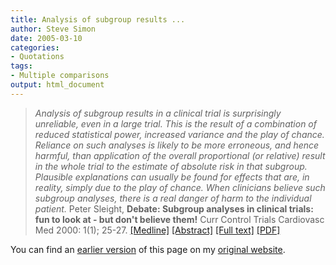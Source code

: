 ```yaml
---
title: Analysis of subgroup results ...
author: Steve Simon
date: 2005-03-10
categories:
- Quotations
tags:
- Multiple comparisons
output: html_document
---
```

> *Analysis of subgroup results in a clinical trial is surprisingly
> unreliable, even in a large trial. This is the result of a combination
> of reduced statistical power, increased variance and the play of
> chance. Reliance on such analyses is likely to be more erroneous, and
> hence harmful, than application of the overall proportional (or
> relative) result in the whole trial to the estimate of absolute risk
> in that subgroup. Plausible explanations can usually be found for
> effects that are, in reality, simply due to the play of chance. When
> clinicians believe such subgroup analyses, there is a real danger of
> harm to the individual patient.* Peter Sleight, **Debate: Subgroup
> analyses in clinical trials: fun to look at - but don\'t believe
> them!** Curr Control Trials Cardiovasc Med 2000: 1(1); 25-27.
> [\[Medline\]](http://www.ncbi.nlm.nih.gov/entrez/query.fcgi?cmd=Retrieve&db=PubMed&list_uids=11714402&dopt=Abstract)
> [\[Abstract\]](http://cvm.controlled-trials.com/content/1/1/25/abstract)
> [\[Full text\]](http://cvm.controlled-trials.com/content/1/1/25)
> [\[PDF\]](http://cvm.controlled-trials.com/content/pdf/cvm-1-1-025.pdf)

You can find an [earlier version](http://www.pmean.com/05/AnalysisOfSubgroupResults.html) of this page on my [original website](http://www.pmean.com/original_site.html).
